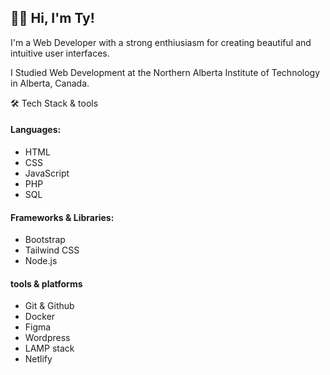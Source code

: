 ##  🧙‍♂️ Hi, I'm Ty! 





I'm a Web Developer with a strong enthiusiasm for creating beautiful and intuitive user interfaces. <br>
 <!--I was drawn to web development because I love the process of bringing ideas to life, from a design concept to a fully functional website/webapp.-->
I Studied Web Development at the Northern Alberta Institute of Technology in Alberta, Canada.<br>

🛠️ Tech Stack & tools
#### Languages:
- HTML
- CSS
- JavaScript
- PHP
- SQL
#### Frameworks & Libraries:
- Bootstrap
- Tailwind CSS
- Node.js
#### tools & platforms
- Git & Github
- Docker
- Figma
- Wordpress
- LAMP stack
- Netlify

